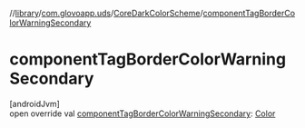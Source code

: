 //[library](../../../index.md)/[com.glovoapp.uds](../index.md)/[CoreDarkColorScheme](index.md)/[componentTagBorderColorWarningSecondary](component-tag-border-color-warning-secondary.md)

# componentTagBorderColorWarningSecondary

[androidJvm]\
open override val [componentTagBorderColorWarningSecondary](component-tag-border-color-warning-secondary.md): [Color](https://developer.android.com/reference/kotlin/androidx/compose/ui/graphics/Color.html)
